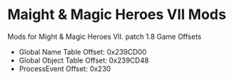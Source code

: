 # Maight &amp; Magic Heroes VII Mods
Mods for Might &amp; Magic Heroes VII. patch 1.8
Game Offsets
* Global Name Table Offset: 0x239CD00
* Global Object Table Offset: 0x239CD48
* ProcessEvent Offset: 0x230
